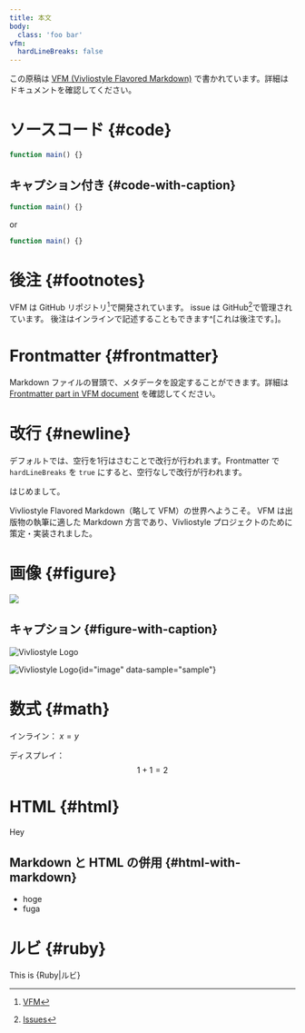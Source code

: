 ```yaml
---
title: 本文
body:
  class: 'foo bar'
vfm:
  hardLineBreaks: false
---
```


この原稿は [VFM (Vivliostyle Flavored Markdown)](https://vivliostyle.github.io/vfm/vfm) で書かれています。詳細はドキュメントを確認してください。

# ソースコード {#code}

```javascript
function main() {}
```

## キャプション付き {#code-with-caption}

```javascript:app.js
function main() {}
```

or

```javascript title=app.js
function main() {}
```

# 後注 {#footnotes}

VFM は GitHub リポジトリ[^1]で開発されています。
issue は GitHub[^issues]で管理されています。
後注はインラインで記述することもできます^[これは後注です。]。

[^1]: [VFM](https://github.com/vivliostyle/vfm)
[^issues]: [Issues](https://github.com/vivliostyle/vfm/issues)

# Frontmatter {#frontmatter}

Markdown ファイルの冒頭で、メタデータを設定することができます。詳細は [Frontmatter part in VFM document](https://vivliostyle.github.io/vfm/vfm#frontmatter) を確認してください。

# 改行 {#newline}

デフォルトでは、空行を1行はさむことで改行が行われます。Frontmatter で `hardLineBreaks` を `true` にすると、空行なしで改行が行われます。

はじめまして。

Vivliostyle Flavored Markdown（略して VFM）の世界へようこそ。
VFM は出版物の執筆に適した Markdown 方言であり、Vivliostyle プロジェクトのために策定・実装されました。

# 画像 {#figure}

![](https://vivliostyle.org/assets/vivliostyle-logo.svg)

## キャプション {#figure-with-caption}

![Vivliostyle Logo](https://vivliostyle.org/assets/vivliostyle-logo.svg)

![Vivliostyle Logo](https://vivliostyle.org/assets/vivliostyle-logo.svg '公式サイトで配布されています'){id="image" data-sample="sample"}

# 数式 {#math}

インライン： $x = y$

ディスプレイ： $$1 + 1 = 2$$

# HTML {#html}

<div class="custom">
  <p>Hey</p>
</div>

## Markdown と HTML の併用 {#html-with-markdown}

<div class="custom">

- hoge
- fuga

</div>

# ルビ {#ruby}

This is {Ruby|ルビ}
